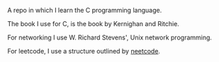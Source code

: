 A repo in which I learn the C programming language.

The book I use for C, is the book by Kernighan and Ritchie.

For networking I use W. Richard Stevens', Unix network programming.

For leetcode, I use a structure outlined by [neetcode](https://neetcode.io/practice).

